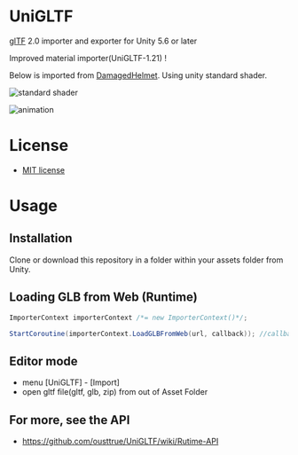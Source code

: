 # UniGLTF

[glTF](https://github.com/KhronosGroup/glTF) 2.0 importer and exporter for Unity 5.6 or later

Improved material importer(UniGLTF-1.21) ! 

Below is imported from [DamagedHelmet](https://github.com/KhronosGroup/glTF-Sample-Models/tree/master/2.0/DamagedHelmet). Using unity standard shader.

![standard shader](doc/pbr_to_standard.png)

![animation](doc/animation.gif)

# License

* [MIT license](LICENSE)

# Usage

## Installation

Clone or download this repository in a folder within your assets folder from Unity.

## Loading GLB from Web (Runtime)

```csharp
ImporterContext importerContext /*= new ImporterContext()*/;

StartCoroutine(importerContext.LoadGLBFromWeb(url, callback)); //callback provides the instantiated GameObject as argument
```

## Editor mode
* menu [UniGLTF] - [Import] 
* open gltf file(gltf, glb, zip) from out of Asset Folder

## For more, see the API

* https://github.com/ousttrue/UniGLTF/wiki/Rutime-API

